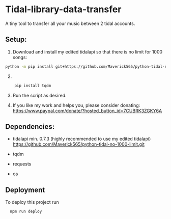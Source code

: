 
# Tidal-library-data-transfer
A tiny tool to transfer all your music between 2 tidal accounts.

## Setup:
1. Download and install my edited tidalapi so that there is no limit for 1000 songs:

```bash
python -m pip install git+https://github.com/Maverick565/python-tidal-no-1000-limit.git
```

2. 
```bash
    pip install tqdm

```
3. Run the script as desired.

4. If you like my work and helps you, please consider donating:
https://www.paypal.com/donate/?hosted_button_id=7CUBRK3ZGKY6A



## Dependencies:
* tidalapi min. 0.7.3 (highly recommended to use my edited tidalapi)
    https://github.com/Maverick565/python-tidal-no-1000-limit.git

* tqdm
* requests
* os


## Deployment

To deploy this project run

```bash
  npm run deploy
```


